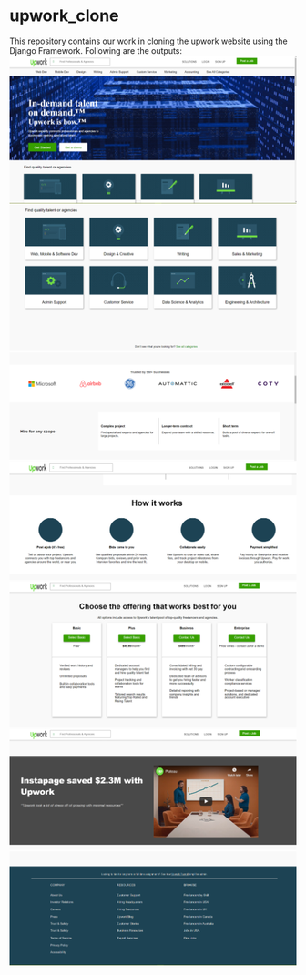 # upwork_clone
This repository contains our work in cloning the upwork website using the Django Framework.
Following are the outputs:
![alt text](https://github.com/anshulg954/upwork_clone/blob/master/imgs/main1.png?raw=true)
![alt text](https://github.com/anshulg954/upwork_clone/blob/master/imgs/main2.png?raw=true)
![alt text](https://github.com/anshulg954/upwork_clone/blob/master/imgs/main3.png?raw=true)
![alt text](https://github.com/anshulg954/upwork_clone/blob/master/imgs/main4.png?raw=true)
![alt text](https://github.com/anshulg954/upwork_clone/blob/master/imgs/main5.png?raw=true)
![alt text](https://github.com/anshulg954/upwork_clone/blob/master/imgs/main6.png?raw=true)
![alt text](https://github.com/anshulg954/upwork_clone/blob/master/imgs/footer.png?raw=true)
